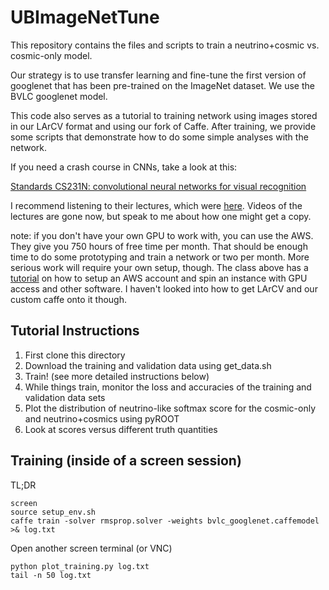 # UBImageNetTune

This repository contains the files and scripts to train a neutrino+cosmic vs. cosmic-only model.

Our strategy is to use transfer learning and fine-tune the first version of googlenet that has been pre-trained on the ImageNet dataset. We use the BVLC googlenet model.

This code also serves as a tutorial to training network using images stored in our LArCV format and using our fork of Caffe. After training, we provide some scripts that demonstrate how to do some simple analyses with the network.

If you need a crash course in CNNs, take a look at this:

[Standards CS231N: convolutional neural networks for visual recognition](http://cs231n.github.io/)

I recommend listening to their lectures, which were [here](http://cs231n.stanford.edu/syllabus.html). Videos of the lectures are gone now, but speak to me about how one might get a copy.

note: if you don't have your own GPU to work with, you can use the AWS. They give you 750 hours of free time per month.  That should be enough time to do some prototyping and train a network or two per month. More serious work will require your own setup, though.  The class above has a [tutorial](http://cs231n.github.io/aws-tutorial/) on how to setup an AWS account and spin an instance with GPU access and other software.  I haven't looked into how to get LArCV and our custom caffe onto it though.

## Tutorial Instructions

1. First clone this directory
2. Download the training and validation data using get_data.sh
3. Train! (see more detailed instructions below)
4. While things train, monitor the loss and accuracies of the training and validation data sets
5. Plot the distribution of neutrino-like softmax score for the cosmic-only and neutrino+cosmics using pyROOT
6. Look at scores versus different truth quantities

## Training (inside of a screen session)

TL;DR

    screen
    source setup_env.sh
    caffe train -solver rmsprop.solver -weights bvlc_googlenet.caffemodel >& log.txt

Open another screen terminal (or VNC)

    python plot_training.py log.txt
    tail -n 50 log.txt





